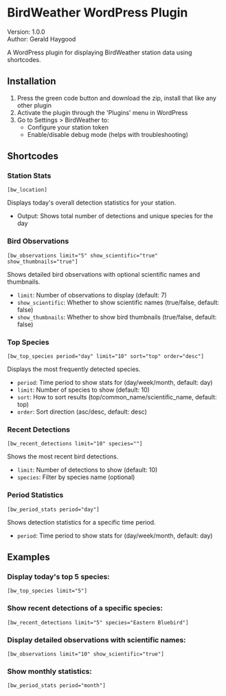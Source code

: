 <h1>BirdWeather WordPress Plugin</h1>

<p>Version: 1.0.0<br>
Author: Gerald Haygood</p>

<p>A WordPress plugin for displaying BirdWeather station data using shortcodes.</p>

<h2>Installation</h2>

<ol>
    <li>Press the green code button and download the zip, install that like any other plugin
    <li>Activate the plugin through the 'Plugins' menu in WordPress</li>
    <li>Go to Settings > BirdWeather to:
        <ul>
            <li>Configure your station token</li>
            <li>Enable/disable debug mode (helps with troubleshooting)</li>
        </ul>
    </li>
</ol>

<h2>Shortcodes</h2>

<h3>Station Stats</h3>
<pre><code>[bw_location]</code></pre>
<p>Displays today's overall detection statistics for your station.</p>
<ul>
    <li>Output: Shows total number of detections and unique species for the day</li>
</ul>

<h3>Bird Observations</h3>
<pre><code>[bw_observations limit="5" show_scientific="true" show_thumbnails="true"]</code></pre>
<p>Shows detailed bird observations with optional scientific names and thumbnails.</p>
<ul>
    <li><code>limit</code>: Number of observations to display (default: 7)</li>
    <li><code>show_scientific</code>: Whether to show scientific names (true/false, default: false)</li>
    <li><code>show_thumbnails</code>: Whether to show bird thumbnails (true/false, default: false)</li>
</ul>

<h3>Top Species</h3>
<pre><code>[bw_top_species period="day" limit="10" sort="top" order="desc"]</code></pre>
<p>Displays the most frequently detected species.</p>
<ul>
    <li><code>period</code>: Time period to show stats for (day/week/month, default: day)</li>
    <li><code>limit</code>: Number of species to show (default: 10)</li>
    <li><code>sort</code>: How to sort results (top/common_name/scientific_name, default: top)</li>
    <li><code>order</code>: Sort direction (asc/desc, default: desc)</li>
</ul>

<h3>Recent Detections</h3>
<pre><code>[bw_recent_detections limit="10" species=""]</code></pre>
<p>Shows the most recent bird detections.</p>
<ul>
    <li><code>limit</code>: Number of detections to show (default: 10)</li>
    <li><code>species</code>: Filter by species name (optional)</li>
</ul>

<h3>Period Statistics</h3>
<pre><code>[bw_period_stats period="day"]</code></pre>
<p>Shows detection statistics for a specific time period.</p>
<ul>
    <li><code>period</code>: Time period to show stats for (day/week/month, default: day)</li>
</ul>

<h2>Examples</h2>

<h3>Display today's top 5 species:</h3>
<pre><code>[bw_top_species limit="5"]</code></pre>

<h3>Show recent detections of a specific species:</h3>
<pre><code>[bw_recent_detections limit="5" species="Eastern Bluebird"]</code></pre>

<h3>Display detailed observations with scientific names:</h3>
<pre><code>[bw_observations limit="10" show_scientific="true"]</code></pre>

<h3>Show monthly statistics:</h3>
<pre><code>[bw_period_stats period="month"]</code></pre>
